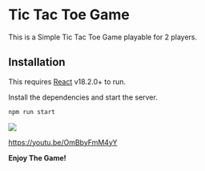 # Tic Tac Toe Game

This is a Simple Tic Tac Toe Game playable for 2 players.

## Installation

This requires [React](https://reactjs.org/) v18.2.0+ to run.

Install the dependencies and start the server.

```sh
npm run start
```

[![](https://markdown-videos.deta.dev/youtube/OmBbyFmM4yY/mqdefault.jpg)](https://youtu.be/OmBbyFmM4yY)

https://youtu.be/OmBbyFmM4yY

**Enjoy The Game!**
